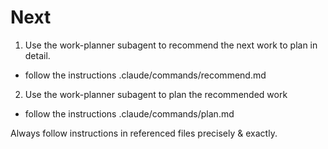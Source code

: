 # Next

1. Use the work-planner subagent to recommend the next work to plan in detail.
  - follow the instructions .claude/commands/recommend.md

2. Use the work-planner subagent to plan the recommended work
  - follow the instructions .claude/commands/plan.md

<important>
  Always follow instructions in referenced files precisely & exactly.
</important>

